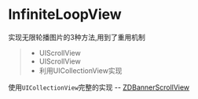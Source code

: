 # InfiniteLoopView
实现无限轮播图片的3种方法,用到了重用机制
>* UIScrollView
>* UIScrollView
>* 利用UICollectionView实现

使用`UICollectionView`完整的实现 -- [ZDBannerScrollView](https://github.com/faimin/ZDToolKit/blob/master/ZDToolKit/ZDTools/ZDBannerScrollView.h)
